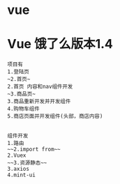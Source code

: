 # vue

<h1>Vue 饿了么版本1.4</h1>

	项目有
	1.登陆页
	~2.首页~
	2.首页 内容和nav组件开发
	~3.商品页~
	3.商品重新开发并开发组件
	4.购物车组件
	5.商店页面并开发组件(头部，商店内容)


	组件开发
	1.路由
	~~2.import from~~
	2.Vuex
	~~3.资源静态~~
	3.axios
	4.mint-ui


